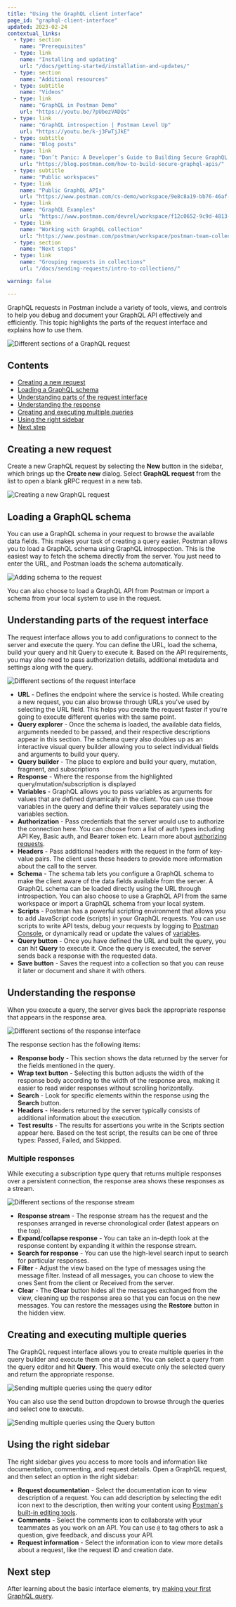 ```yaml
---
title: "Using the GraphQL client interface"
page_id: "graphql-client-interface"
updated: 2023-02-24
contextual_links:
  - type: section
    name: "Prerequisites"
  - type: link
    name: "Installing and updating"
    url: "/docs/getting-started/installation-and-updates/"
  - type: section
    name: "Additional resources"
  - type: subtitle
    name: "Videos"
  - type: link
    name: "GraphQL in Postman Demo"
    url: "https://youtu.be/7pUbezVADQs"
  - type: link
    name: "GraphQL introspection | Postman Level Up"
    url: "https://youtu.be/k-j3FwTjJkE"
  - type: subtitle
    name: "Blog posts"
  - type: link
    name: "Don’t Panic: A Developer’s Guide to Building Secure GraphQL APIs"
    url: "https://blog.postman.com/how-to-build-secure-graphql-apis/"
  - type: subtitle
    name: "Public workspaces"
  - type: link
    name: "Public GraphQL APIs"
    url: "https://www.postman.com/cs-demo/workspace/9e8c8a19-bb76-46af-9e8d-5747bf8fcce5"
  - type: link
    name: "GraphQL Examples"
    url:  "https://www.postman.com/devrel/workspace/f12c0652-9c9d-4813-968b-c8ed0b3f0022"
  - type: link
    name: "Working with GraphQL collection"
    url: "https://www.postman.com/postman/workspace/postman-team-collections/collection/1559645-c0dd3eb3-5258-4ddd-a6e4-2780c5212e33?ctx=documentation"
  - type: section
    name: "Next steps"
  - type: link
    name: "Grouping requests in collections"
    url: "/docs/sending-requests/intro-to-collections/"

warning: false

---
```


GraphQL requests in Postman include a variety of tools, views, and controls to help you debug and document your GraphQL API effectively and efficiently. This topic highlights the parts of the request interface and explains how to use them.

<img src="https://assets.postman.com/postman-labs-docs/graphql-docs/request-full-view.jpg" alt="Different sections of a GraphQL request">

## Contents

* [Creating a new request](#creating-a-new-request)
* [Loading a GraphQL schema](#loading-a-graphql-schema)
* [Understanding parts of the request interface](#understanding-parts-of-the-request-interface)
* [Understanding the response](#understanding-the-response)
* [Creating and executing multiple queries](#creating-and-executing-multiple-queries)
* [Using the right sidebar](#using-the-right-sidebar)
* [Next step](#next-step)

## Creating a new request

Create a new GraphQL request by selecting the **New** button in the sidebar, which brings up the **Create new** dialog. Select **GraphQL request** from the list to open a blank gRPC request in a new tab.

<img src="https://assets.postman.com/postman-labs-docs/graphql-docs/creating-request.gif" alt="Creating a new GraphQL request">

## Loading a GraphQL schema

You can use a GraphQL schema in your request to browse the available data fields. This makes your task of creating a query easier. Postman allows you to load a GraphQL schema using GraphQL introspection. This is the easiest way to fetch the schema directly from the server. You just need to enter the URL, and Postman loads the schema automatically.

<img src="https://assets.postman.com/postman-labs-docs/graphql-docs/loading-schema.gif" alt="Adding schema to the request">

You can also choose to load a GraphQL API from Postman or import a schema from your local system to use in the request.

## Understanding parts of the request interface

The request interface allows you to add configurations to connect to the server and execute the query. You can define the URL, load the schema, build your query and hit Query to execute it. Based on the API requirements, you may also need to pass authorization details, additional metadata and settings along with the query.

<img src="https://assets.postman.com/postman-labs-docs/graphql-docs/request-sections.jpg" alt="Different sections of the request interface">

* **URL** - Defines the endpoint where the service is hosted. While creating a new request, you can also browse through URLs you've used by selecting the URL field. This helps you create the request faster if you’re going to execute different queries with the same point.
* **Query explorer** - Once the schema is loaded, the available data fields, arguments needed to be passed, and their respective descriptions appear in this section. The schema query also doubles up as an interactive visual query builder allowing you to select individual fields and arguments to build your query.
* **Query builder** - The place to explore and build your query, mutation, fragment, and subscriptions
* **Response** - Where the response from the highlighted query/mutation/subscription is displayed
* **Variables** - GraphQL allows you to pass variables as arguments for values that are defined dynamically in the client. You can use those variables in the query and define their values separately using the variables section.
* **Authorization** - Pass credentials that the server would use to authorize the connection here. You can choose from a list of auth types including API Key, Basic auth, and Bearer token etc. Learn more about [authorizing requests](https://learning.postman.com/docs/sending-requests/authorization/).
* **Headers** - Pass additional headers with the request in the form of key-value pairs. The client uses these headers to provide more information about the call to the server.
* **Schema** - The schema tab lets you configure a GraphQL schema to make the client aware of the data fields available from the server. A GraphQL schema can be loaded directly using the URL through introspection. You can also choose to use a GraphQL API from the same workspace or import a GraphQL schema from your local system.
* **Scripts** - Postman has a powerful scripting environment that allows you to add JavaScript code (scripts) in your GraphQL requests. You can use scripts to write API tests, debug your requests by logging to [Postman Console](https://learning.postman.com/docs/sending-requests/troubleshooting-api-requests/), or dynamically read or update the values of [variables](https://learning.postman.com/docs/sending-requests/variables/).
* **Query button** - Once you have defined the URL and built the query, you can hit **Query** to execute it. Once the query is executed, the server sends back a response with the requested data.
* **Save button** - Saves the request into a collection so that you can reuse it later or document and share it with others.

## Understanding the response

When you execute a query, the server gives back the appropriate response that appears in the response area.

<img src="https://assets.postman.com/postman-labs-docs/graphql-docs/response.jpg" alt="Different sections of the response interface">

The response section has the following items:

* **Response body** - This section shows the data returned by the server for the fields mentioned in the query.
* **Wrap text button** - Selecting this button adjusts the width of the response body according to the width of the response area, making it easier to read wider responses without scrolling horizontally.
* **Search** - Look for specific elements within the response using the **Search** button.
* **Headers** - Headers returned by the server typically consists of additional information about the execution.
* **Test results** - The results for assertions you write in the Scripts section appear here. Based on the test script, the results can be one of three types: Passed, Failed, and Skipped.

### Multiple responses

While executing a subscription type query that returns multiple responses over a persistent connection, the response area shows these responses as a stream.

<img src="https://assets.postman.com/postman-labs-docs/graphql-docs/response-stream.jpg" alt="Different sections of the response stream">

* **Response stream** - The response stream has the request and the responses arranged in reverse chronological order (latest appears on the top).
* **Expand/collapse response** - You can take an in-depth look at the response content by expanding it within the response stream.
* **Search for response** - You can use the high-level search input to search for particular responses.
* **Filter** - Adjust the view based on the type of messages using the message filter. Instead of all messages, you can choose to view the ones Sent from the client or Received from the server.
* **Clear** - The **Clear** button hides all the messages exchanged from the view, cleaning up the response area so that you can focus on the new messages. You can restore the messages using the **Restore** button in the hidden view.

## Creating and executing multiple queries

The GraphQL request interface allows you to create multiple queries in the query builder and execute them one at a time. You can select a query from the query editor and hit **Query**. This would execute only the selected query and return the appropriate response.

<img src="https://assets.postman.com/postman-labs-docs/graphql-docs/sending-multiquery.gif" alt="Sending multiple queries using the query editor">

You can also use the send button dropdown to browse through the queries and select one to execute.

<img src="https://assets.postman.com/postman-labs-docs/graphql-docs/multiquery-switcher.jpg" alt="Sending multiple queries using the Query button">

## Using the right sidebar

The right sidebar gives you access to more tools and information like documentation, commenting, and request details. Open a GraphQL request, and then select an option in the right sidebar:

* **Request documentation** - Select the documentation icon to view description of a request. You can add description by selecting the edit icon next to the description, then writing your content using [Postman's built-in editing tools](https://learning.postman.com/docs/publishing-your-api/authoring-your-documentation/).
* **Comments** - Select the comments icon to collaborate with your teammates as you work on an API. You can use `@` to tag others to ask a question, give feedback, and discuss your API.
* **Request information** - Select the information icon to view more details about a request, like the request ID and creation date.

## Next step

After learning about the basic interface elements, try [making your first GraphQL query](/postman-api-client/graphql-client/first-graphql-request/).
